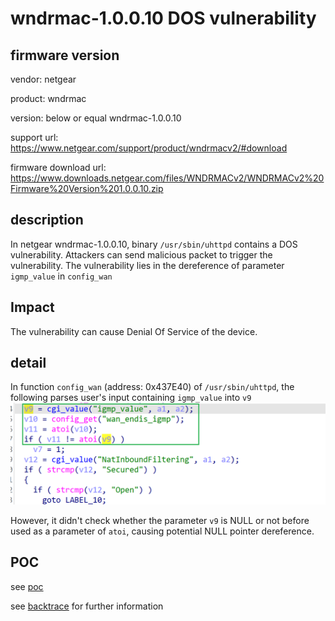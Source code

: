 # wndrmac-1.0.0.10 DOS vulnerability
## firmware version
vendor: netgear

product: wndrmac

version: below or equal wndrmac-1.0.0.10

support url: https://www.netgear.com/support/product/wndrmacv2/#download

firmware download url: https://www.downloads.netgear.com/files/WNDRMACv2/WNDRMACv2%20Firmware%20Version%201.0.0.10.zip

## description
In netgear wndrmac-1.0.0.10, binary `/usr/sbin/uhttpd` contains a DOS vulnerability. Attackers can send malicious packet to trigger the vulnerability. The vulnerability lies in the dereference of parameter `igmp_value` in `config_wan`

## Impact
The vulnerability can cause Denial Of Service of the device.

## detail
In function `config_wan` (address: 0x437E40) of `/usr/sbin/uhttpd`, the following  parses user's input containing `igmp_value` into `v9`
![alt text](image.png)

However, it didn't check whether the parameter `v9` is NULL or not before used as a parameter of `atoi`, causing potential NULL pointer dereference.

## POC
see [poc](./poc) 

see [backtrace](./backtrace) for further information


